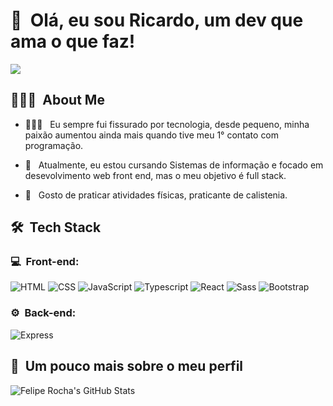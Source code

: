 
<h1>👋 &nbsp;Olá, eu sou Ricardo, um dev que ama o que faz!</h1>
<p align="center">



<a href="https://www.linkedin.com/in/ricardo-machado-b9893a209/"><img src="https://img.shields.io/badge/-Ricardo%20Machado%20-0077B5?style=flat-square&logo=Linkedin&logoColor=white"/></a>

</p>

<h2> 👨🏻‍💻 &nbsp;About Me </h2>

- 👨🏻‍💻 &nbsp; Eu sempre fui fissurado por tecnologia, desde pequeno, minha paixão aumentou ainda mais quando tive meu 1° contato com programação.
  
- 🚀 &nbsp; Atualmente, eu estou cursando Sistemas de informação e focado em desevolvimento web front end, mas o meu objetivo é full stack.
  
- 🦾 &nbsp; Gosto de praticar atividades físicas, praticante de calistenia.

<h2> 🛠 &nbsp;Tech Stack</h2>
<h3>💻 &nbsp;Front-end:</h3>

![HTML](https://img.shields.io/badge/-HTML-333333?style=flat&logo=HTML5)
![CSS](https://img.shields.io/badge/-CSS-333333?style=flat&logo=CSS3&logoColor=1572B6)
![JavaScript](https://img.shields.io/badge/-JavaScript-333333?style=flat&logo=javascript)
![Typescript](https://img.shields.io/badge/-Typescript-333333?style=flat&logo=typescript)
![React](https://img.shields.io/badge/-React-333333?style=flat&logo=react)
![Sass](https://img.shields.io/badge/-Sass-333333?style=flat&logo=sass)
![Bootstrap](https://img.shields.io/badge/-Bootstrap-333333?style=flat&logo=bootstrap)



<h3>⚙️ &nbsp;Back-end:</h3>

  ![Express](https://img.shields.io/badge/-Express-333333?style=flat&logo=express)

  

<h2>🚀 &nbsp;Um pouco mais sobre o meu perfil</h2>

![Felipe Rocha's GitHub Stats](https://github-readme-stats.vercel.app/api?username=ricard027&show_icons=true&theme=dracula)
